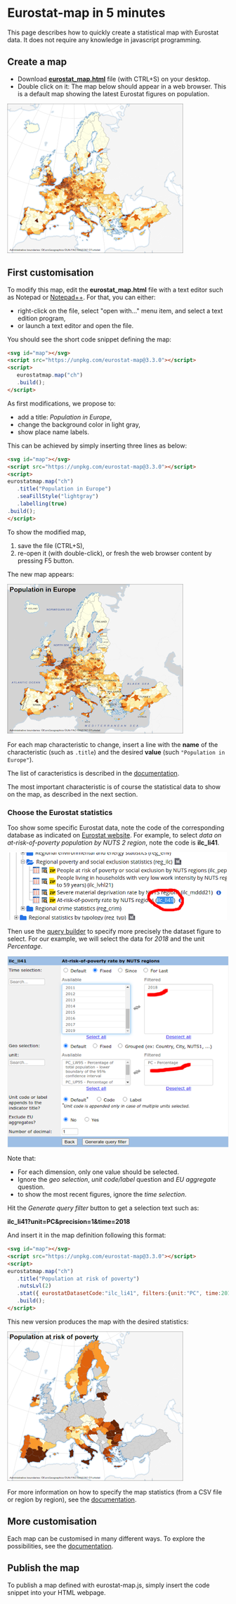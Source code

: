 # Eurostat-map in 5 minutes

This page describes how to quickly create a statistical map with Eurostat data. It does not require any knowledge in javascript programming.

## Create a map

- Download [**eurostat_map.html**](https://raw.githubusercontent.com/eurostat/eurostat-map.js/master/docs/tutos/quick/eurostat_map.html) file (with CTRL+S) on your desktop.
- Double click on it: The map below should appear in a web browser. This is a default map showing the latest Eurostat figures on population.

![map 1](map1.png)

## First customisation

To modify this map, edit the **eurostat_map.html** file with a text editor such as Notepad or [Notepad++](https://notepad-plus-plus.org/). For that, you can either:
   - right-click on the file, select "open with..." menu item, and select a text edition program,
   - or launch a text editor and open the file.

You should see the short code snippet defining the map:

```html
<svg id="map"></svg>
<script src="https://unpkg.com/eurostat-map@3.3.0"></script>
<script>
   eurostatmap.map("ch")
   .build();
</script>
``` 

As first modifications, we propose to:
- add a title: *Population in Europe*,
- change the background color in light gray,
- show place name labels.

This can be achieved by simply inserting three lines as below:

```html
<svg id="map"></svg>
<script src="https://unpkg.com/eurostat-map@3.3.0"></script>
<script>
eurostatmap.map("ch")
   .title("Population in Europe")
   .seaFillStyle("lightgray")
   .labelling(true)
.build();
</script>
```

To show the modified map,
1. save the file (CTRL+S),
2. re-open it (with double-click), or fresh the web browser content by pressing F5 button.

The new map appears:

![map 2](map2.png)

For each map characteristic to change, insert a line with the **name** of the characteristic (such as ```.title```) and the desired **value** (such ```"Population in Europe"```).

The list of caracteristics is described in the [documentation](../../reference.md).

The most important characteristic is of course the statistical data to show on the map, as described in the next section.

### Choose the Eurostat statistics

Too show some specific Eurostat data, note the code of the corresponding database as indicated on [Eurostat website](https://ec.europa.eu/eurostat/web/main/data/database). For example, to select *data on at-risk-of-poverty population by NUTS 2 region*, note the code is **ilc_li41**.

![Eurostat website code](eb_code.png)

Then use the [query builder](https://ec.europa.eu/eurostat/web/json-and-unicode-web-services/getting-started/query-builder) to specify more precisely the dataset figure to select. For our example, we will select the data for *2018* and the unit *Percentage*.

![Eurostat website code](selection1.png)

Note that:
- For each dimension, only one value should be selected.
- Ignore the *geo selection*, *unit code/label* question and *EU aggregate* question.
- to show the most recent figures, ignore the *time selection*.

Hit the *Generate query filter* button to get a selection text such as:

**ilc_li41?unit=PC&precision=1&time=2018**

And insert it in the map definition following this format:

```html
<svg id="map"></svg>
<script src="https://unpkg.com/eurostat-map@3.3.0"></script>
<script>
eurostatmap.map("ch")
   .title("Population at risk of poverty")
   .nutsLvl(2)
   .stat({ eurostatDatasetCode:"ilc_li41", filters:{unit:"PC", time:2018} })
   .build();
</script>
```

This new version produces the map with the desired statistics:

![map 3](map3.png)

For more information on how to specify the map statistics (from a CSV file or region by region), see the [documentation](../../reference.md#eurostat-database).

## More customisation

Each map can be customised in many different ways. To explore the possibilities, see the [documentation](../../reference.md).

## Publish the map

To publish a map defined with eurostat-map.js, simply insert the code snippet into your HTML webpage.

